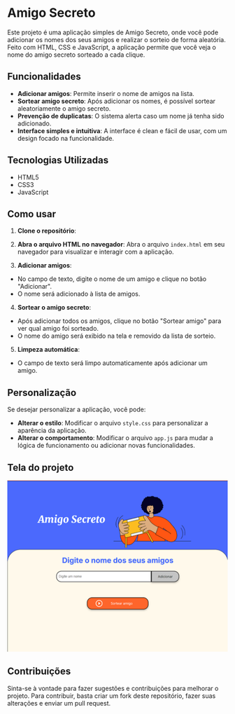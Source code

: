 # Amigo Secreto

Este projeto é uma aplicação simples de Amigo Secreto, onde você pode adicionar os nomes dos seus amigos e realizar o sorteio de forma aleatória. Feito com HTML, CSS e JavaScript, a aplicação permite que você veja o nome do amigo secreto sorteado a cada clique.

## Funcionalidades

- **Adicionar amigos**: Permite inserir o nome de amigos na lista.
- **Sortear amigo secreto**: Após adicionar os nomes, é possível sortear aleatoriamente o amigo secreto.
- **Prevenção de duplicatas**: O sistema alerta caso um nome já tenha sido adicionado.
- **Interface simples e intuitiva**: A interface é clean e fácil de usar, com um design focado na funcionalidade.

## Tecnologias Utilizadas

- HTML5
- CSS3
- JavaScript

## Como usar

1. **Clone o repositório**:

2. **Abra o arquivo HTML no navegador**:
Abra o arquivo `index.html` em seu navegador para visualizar e interagir com a aplicação.

3. **Adicionar amigos**:
- No campo de texto, digite o nome de um amigo e clique no botão "Adicionar".
- O nome será adicionado à lista de amigos.

4. **Sortear o amigo secreto**:
- Após adicionar todos os amigos, clique no botão "Sortear amigo" para ver qual amigo foi sorteado.
- O nome do amigo será exibido na tela e removido da lista de sorteio.

5. **Limpeza automática**:
- O campo de texto será limpo automaticamente após adicionar um amigo.

## Personalização

Se desejar personalizar a aplicação, você pode:

- **Alterar o estilo**: Modificar o arquivo `style.css` para personalizar a aparência da aplicação.
- **Alterar o comportamento**: Modificar o arquivo `app.js` para mudar a lógica de funcionamento ou adicionar novas funcionalidades.

## Tela do projeto

![Exemplo de Sorteio de Amigo Secreto](assets/print.png)

## Contribuições

Sinta-se à vontade para fazer sugestões e contribuições para melhorar o projeto. Para contribuir, basta criar um fork deste repositório, fazer suas alterações e enviar um pull request.

